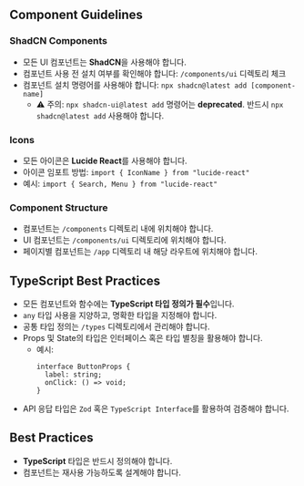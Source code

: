 ## Component Guidelines

### ShadCN Components
- 모든 UI 컴포넌트는 **ShadCN**을 사용해야 합니다.
- 컴포넌트 사용 전 설치 여부를 확인해야 합니다: `/components/ui` 디렉토리 체크
- 컴포넌트 설치 명령어를 사용해야 합니다: `npx shadcn@latest add [component-name]`
  - ⚠ 주의: `npx shadcn-ui@latest add` 명령어는 **deprecated**. 반드시 `npx shadcn@latest add` 사용해야 합니다.

### Icons
- 모든 아이콘은 **Lucide React**를 사용해야 합니다.
- 아이콘 임포트 방법: `import { IconName } from "lucide-react"`
- 예시: `import { Search, Menu } from "lucide-react"`

### Component Structure
- 컴포넌트는 `/components` 디렉토리 내에 위치해야 합니다.
- UI 컴포넌트는 `/components/ui` 디렉토리에 위치해야 합니다.
- 페이지별 컴포넌트는 `/app` 디렉토리 내 해당 라우트에 위치해야 합니다.

## TypeScript Best Practices
- 모든 컴포넌트와 함수에는 **TypeScript 타입 정의가 필수**입니다.
- `any` 타입 사용을 지양하고, 명확한 타입을 지정해야 합니다.
- 공통 타입 정의는 `/types` 디렉토리에서 관리해야 합니다.
- Props 및 State의 타입은 인터페이스 혹은 타입 별칭을 활용해야 합니다.
  - 예시:
    ```tsx
    interface ButtonProps {
      label: string;
      onClick: () => void;
    }
    ```
- API 응답 타입은 `Zod` 혹은 `TypeScript Interface`를 활용하여 검증해야 합니다.

## Best Practices
- **TypeScript** 타입은 반드시 정의해야 합니다.
- 컴포넌트는 재사용 가능하도록 설계해야 합니다.
